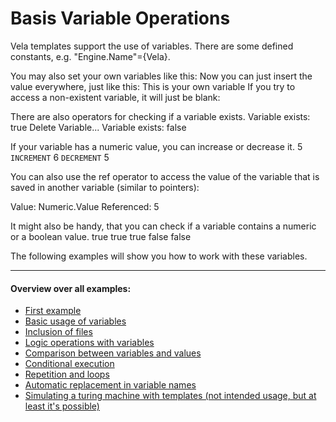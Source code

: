# Basis Variable Operations

Vela templates support the use of variables.
There are some defined constants, e.g. "Engine.Name"={Vela}.

You may also set your own variables like this: 
Now you can just insert the value everywhere, just like this: This is your own variable
If you try to access a non-existent variable, it will just be blank: 

There are also operators for checking if a variable exists.
Variable exists: true
Delete Variable... 
Variable exists: false

If your variable has a numeric value, you can increase or decrease it. 
5
`INCREMENT` 
6
`DECREMENT` 
5

You can also use the ref operator to access the value of the variable that is saved in another variable (similar to pointers):

Value: Numeric.Value
Referenced: 5

It might also be handy, that you can check if a variable contains a numeric or a boolean value.
true
true
true
false
false

The following examples will show you how to work with these variables.


---
#### Overview over all examples:
 - [First example](01_Simple_Template.md)
 - [Basic usage of variables](02_Variable_Operations.md)
 - [Inclusion of files](03_include_files.md)
 - [Logic operations with variables](04_Logic_Operators.md)
 - [Comparison between variables and values](05_Comparisons.md)
 - [Conditional execution](06_Conditions.md)
 - [Repetition and loops](07_Loops.md)
 - [Automatic replacement in variable names](08_Replacement_Operations.md)
 - [Simulating a turing machine with templates (not intended usage, but at least it's possible)](10_Turing_Simulation.md)


